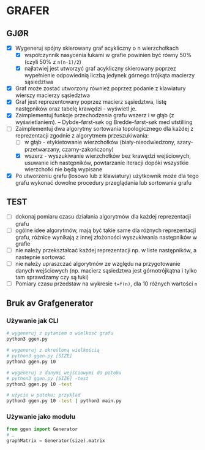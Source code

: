 # GRAFER

## GJØR

- [x] Wygeneruj spójny skierowany graf acykliczny o n wierzchołkach
  - [x] współczynnik nasycenia łukami w grafie powinien być równy 50% (czyli 50% z `n(n-1)/2`)
  - [x] najłatwiej jest utworzyć graf acykliczny skierowany poprzez wypełnienie odpowiednią liczbą jedynek górnego trójkąta macierzy sąsiedztwa
- [x] Graf może zostać utworzony również poprzez podanie z klawiatury wierszy macierzy sąsiedztwa
- [x] Graf jest reprezentowany poprzez macierz sąsiedztwa, listę następników oraz tabelę krawędzi - wyświetl je.
- [x] Zaimplementuj funkcje przechodzenia grafu wszerz i w głąb (z wyświetlaniem). – Dybde-først-søk og Bredde-først-søk med utstilling
- [ ] Zaimplementuj dwa algorytmy sortowania topologicznego dla każdej z reprezentacji zgodnie z algorytmem przeszukiwania:
  - [ ] w głąb - etykietowanie wierzchołków (biały-nieodwiedzony, szary-przetwarzany, czarny-zakończony)
  - [x] wszerz - wyszukiwanie wierzchołków bez krawędzi wejściowych, usuwanie ich następników, powtarzanie iteracji dopóki wszystkie wierzchołki nie będą wypisane
- [x] Po utworzeniu grafu (losowo lub z klawiatury) użytkownik może dla tego grafu wykonać dowolne procedury przeglądania lub sortowania grafu

## TEST

- [ ] dokonaj pomiaru czasu działania algorytmów dla każdej reprezentacji grafu
- [ ] ogólne idee algorytmów, mają być takie same dla różnych reprezentacji grafu, różnice wynikają z innej złożoności wyszukiwania następników w grafie
- [ ] nie należy przekształcać każdej reprezentacji np. w liste następników, a nastepnie sortować
- [ ] nie należy upraszczać algorytmów ze względu na przygotowanie danych wejściowych (np. macierz sąsiedztwa jest górnotrójkątna i tylko tam sprawdzamy czy są łuki)
- [ ] Pomiary czasu przedstaw na wykresie `t=f(n)`, dla 10 różnych wartości `n`

## Bruk av Grafgenerator

### Używanie jak CLI

```sh
# wygeneruj z pytaniem o wielkosć grafu
python3 ggen.py

# wygeneruj z określoną wielkością
# python3 ggen.py [SIZE]
python3 ggen.py 10

# wygeneruj z danymi wejściowymi do potoku
# python3 ggen.py [SIZE] -test
python3 ggen.py 10 -test

# użycie w potoku; przykład
python3 ggen.py 10 -test | python3 main.py
```

### Używanie jako modułu

```py
from ggen import Generator
# …
graphMatrix = Generator(size).matrix
```
